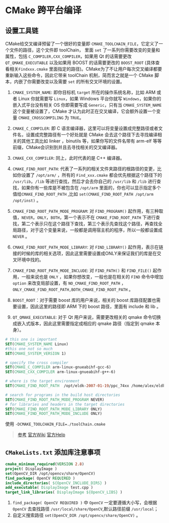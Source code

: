 # CMake 跨平台编译

## 设置工具链

CMake给交叉编译预留了一个很好的变量即 `CMAKE_TOOLCHAIN_FILE`，它定义了一个文件的路径，这个文件即 toolChain， 里面 `set` 了一系列你需要改变的变量和属性，包括 `C_COMPILER,CXX_COMPILER`，如果用 Qt 的话需要更改 `QT_QMAKE_EXECUTABLE` 以及如果用 BOOST 的话需要更改的 `BOOST_ROOT` (具体查看相关`Findxxx.cmake` 里面指定的路径)。CMake为了不让用户每次交叉编译都要重新输入这些命令，因此它带来 toolChain 机制，简而言之就是一个 CMake 脚本，内嵌了你需要改变以及需要 `set` 的所有交叉环境的设置。

1. `CMAKE_SYSTEM_NAME`: 即你目标机 `target` 所在的操作系统名称，比如 ARM 或者 Linux 你就需要写 `Linux`，如果 Windows 平台你就写 `Windows`，如果你的嵌入式平台没有相关 OS 你即需要写成 `Generic`，只有当 `CMAKE_SYSTEM_NAME` 这个变量被设置了，CMake 才认为此时正在交叉编译，它会额外设置一个变量 `CMAKE_CROSSCOMPILING` 为 `TRUE`。

2. `CMAKE_C_COMPILER`: 即 C 语言编译器，这里可以将变量设置成完整路径或者文件名，设置成完整路径有一个好处就是 CMake 会去这个路径下去寻找编译相关的其他工具比如 linker ，binutils 等，如果你写的文件名带有 arm-elf 等等前缀，CMake会识别到并且去寻找相关的交叉编译器。

3. `CMAKE_CXX_COMPILER`: 同上，此时代表的是 C++ 编译器。

4. `CMAKE_FIND_ROOT_PATH`: 代表了一系列的相关文件夹路径的根路径的变更，比如你设置了 `/opt/arm/` ，所有的 `Find_xxx.cmake` 都会优先根据这个路径下的 `/usr/lib`，`/lib` 等进行查找，然后才会去你自己的 `/usr/lib` 和 `/lib` 进行查找，如果你有一些库是不被包含在 `/opt/arm` 里面的，你也可以显示指定多个值给`CMAKE_FIND_ROOT_PATH` ,比如 `set(CMAKE_FIND_ROOT_PATH /opt/arm /opt/inst)` 。

5. `CMAKE_FIND_ROOT_PATH_MODE_PROGRAM`: 对 `FIND_PROGRAM()` 起作用，有三种取值，`NEVER`，`ONLY`，`BOTH`，第一个表示不在 `CMAKE_FIND_ROOT_PATH` 下进行查找，第二个表示只在这个路径下查找，第三个表示先查找这个路径，再查找全局路径，对于这个变量来说，一般都是调用宿主机的程序，所以一般都设置成 `NEVER` 。

6. `CMAKE_FIND_ROOT_PATH_MODE_LIBRARY`: 对 `FIND_LIBRARY()` 起作用，表示在链接的时候的库的相关选项，因此这里需要设置成ONLY来保证我们的库是在交叉环境中找的。

7. `CMAKE_FIND_ROOT_PATH_MODE_INCLUDE`: 对 `FIND_PATH()` 和 `FIND_FILE()` 起作用，一般来说也是 `ONLY` ，如果你想改变，一般也是在相关的 `FIND` 命令中增加 `option` 来改变局部设置，有 `NO_CMAKE_FIND_ROOT_PATH` ，`ONLY_CMAKE_FIND_ROOT_PATH,BOTH_CMAKE_FIND_ROOT_PATH` 。

8. `BOOST_ROOT`：对于需要 boost 库的用户来说，相关的 boost 库路径配置也需要设置，因此这里的路径即 ARM 下的 boost 路径，里面有 include 和 lib 。

9. `QT_QMAKE_EXECUTABLE`: 对于 Qt 用户来说，需要更改相关的 qmake 命令切换成嵌入式版本，因此这里需要指定成相应的 qmake 路径（指定到 qmake 本身）。

```cmake
# this one is important
SET(CMAKE_SYSTEM_NAME Linux)
#this one not so much
SET(CMAKE_SYSTEM_VERSION 1)

# specify the cross compiler
SET(CMAKE_C_COMPILER arm-linux-gnueabihf-gcc-6)
SET(CMAKE_CXX_COMPILER arm-linux-gnueabihf-g++-6)

# where is the target environment
SET(CMAKE_FIND_ROOT_PATH  /opt/eldk-2007-01-19/ppc_74xx /home/alex/eldk-ppc74xx-inst)

# search for programs in the build host directories
SET(CMAKE_FIND_ROOT_PATH_MODE_PROGRAM NEVER)
# for libraries and headers in the target directories
SET(CMAKE_FIND_ROOT_PATH_MODE_LIBRARY ONLY)
SET(CMAKE_FIND_ROOT_PATH_MODE_INCLUDE ONLY)
```

使用 `-DCMAKE_TOOLCHAIN_FILE=./toolChain.cmake`

> [参考](https://www.cnblogs.com/rickyk/p/3875334.html) 
> [官方Wiki](https://gitlab.kitware.com/cmake/community/wikis/doc/cmake/CrossCompiling) 
> [官方Help](https://cmake.org/cmake/help/v3.6/manual/cmake-toolchains.7.html)

## `CMakeLists.txt` 添加库注意事项

```cmake
cmake_minimum_required(VERSION 2.8)
project( DisplayImage )
set(OpenCV_DIR /opt/opencv/share/OpenCV)
find_package( OpenCV REQUIRED )
include_directories( ${OpenCV_INCLUDE_DIRS} )
add_executable( DisplayImage test.cpp )
target_link_libraries( DisplayImage ${OpenCV_LIBS} )
```

1. `find_package( OpenCV REQUIRED )` 中 `OpenCV` 一定要遵循大小写，会根据 `OpenCV` 去查找路径 `/usr/local/share/OpenCV`,默认路径前缀 `/usr/local`；
2. 自定义搜索路径 `set(OpenCV_DIR /opt/opencv/share/OpenCV)` 。
